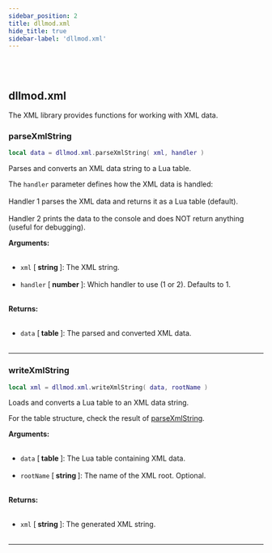 ```yaml
---
sidebar_position: 2
title: dllmod.xml
hide_title: true
sidebar-label: 'dllmod.xml'
---
```


<br></br>

## dllmod.xml

The XML library provides functions for working with XML data.

### parseXmlString

```lua
local data = dllmod.xml.parseXmlString( xml, handler )
```

Parses and converts an XML data string to a Lua table.

The <code>handler</code> parameter defines how the XML data is handled: <br></br>
	Handler 1 parses the XML data and returns it as a Lua table (default). <br></br>
	Handler 2 prints the data to the console and does NOT return anything (useful for debugging).

<strong>Arguments:</strong> <br></br>

- <code>xml</code> [<strong> string </strong>]: The XML string. <br></br>
- <code>handler</code> [<strong> number </strong>]: Which handler to use (1 or 2). Defaults to 1. <br></br>

<strong>Returns:</strong> <br></br>

- <code>data</code> [<strong> table </strong>]: The parsed and converted XML data. <br></br>

---

### writeXmlString

```lua
local xml = dllmod.xml.writeXmlString( data, rootName )
```

Loads and converts a Lua table to an XML data string.

For the table structure, check the result of [parseXmlString](#parsexmlstring).

<strong>Arguments:</strong> <br></br>

- <code>data</code> [<strong> table </strong>]: The Lua table containing XML data. <br></br>
- <code>rootName</code> [<strong> string </strong>]: The name of the XML root. Optional. <br></br>

<strong>Returns:</strong> <br></br>

- <code>xml</code> [<strong> string </strong>]: The generated XML string. <br></br>

---
